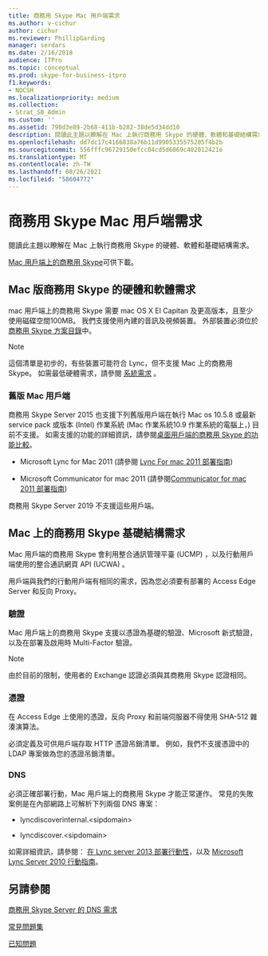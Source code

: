 ```yaml
---
title: 商務用 Skype Mac 用戶端需求
ms.author: v-cichur
author: cichur
ms.reviewer: PhillipGarding
manager: serdars
ms.date: 2/16/2018
audience: ITPro
ms.topic: conceptual
ms.prod: skype-for-business-itpro
f1.keywords:
- NOCSH
ms.localizationpriority: medium
ms.collection:
- Strat_SB_Admin
ms.custom: ''
ms.assetid: 790d3e89-2b68-411b-b282-38de5d34dd10
description: 閱讀此主題以瞭解在 Mac 上執行商務用 Skype 的硬體、軟體和基礎結構需求。
ms.openlocfilehash: dd7dc17c4166838a76b11d9905335575205f4b2b
ms.sourcegitcommit: 556fffc96729150efcc04cd5d6069c402012421e
ms.translationtype: MT
ms.contentlocale: zh-TW
ms.lasthandoff: 08/26/2021
ms.locfileid: "58604772"
---
```

# <a name="skype-for-business-on-mac-client-requirements"></a>商務用 Skype Mac 用戶端需求
 
閱讀此主題以瞭解在 Mac 上執行商務用 Skype 的硬體、軟體和基礎結構需求。
  
[Mac 用戶端上的商務用 Skype](https://products.office.com/skype-for-business/download-app?tab=tabs-3#Mac)可供下載。
  
## <a name="hardware-and-software-requirements-for-skype-for-business-on-mac"></a>Mac 版商務用 Skype 的硬體和軟體需求

mac 用戶端上的商務用 Skype 需要 mac OS X El Capitan 及更高版本，且至少使用磁碟空間100MB。 我們支援使用內建的音訊及視頻裝置。 外部裝置必須位於[商務用 Skype 方案目錄](https://partnersolutions.skypeforbusiness.com/solutionscatalog)中。 
  
> [!NOTE]
> 這個清單是初步的，有些裝置可能符合 Lync，但不支援 Mac 上的商務用 Skype。 如需最低硬體需求，請參閱 [系統需求](https://products.office.com/office-system-requirements) 。
  
### <a name="legacy-mac-clients"></a>舊版 Mac 用戶端

商務用 Skype Server 2015 也支援下列舊版用戶端在執行 Mac os 10.5.8 或最新 service pack 或版本 (Intel) 作業系統 (Mac 作業系統10.9 作業系統的電腦上，) 目前不支援。 如需支援的功能的詳細資訊，請參閱[桌面用戶端的商務用 Skype 的功能比較](desktop-feature-comparison.md)。
  
- Microsoft Lync for Mac 2011 (請參閱 [Lync For mac 2011 部署指南](/previous-versions/office/office-for-mac-2011/jj984275(v=office.14))) 
    
- Microsoft Communicator for mac 2011 (請參閱[Communicator for mac 2011 部署指南](/previous-versions/office/office-for-mac-2011/jj984270(v=office.14))) 
 
商務用 Skype Server 2019 不支援這些用戶端。
   
## <a name="infrastructure-requirements-for-skype-for-business-on-mac"></a>Mac 上的商務用 Skype 基礎結構需求
<a name="Infrastructure"> </a>

Mac 用戶端的商務用 Skype 會利用整合通訊管理平臺 (UCMP) ，以及行動用戶端使用的整合通訊網頁 API (UCWA) 。
  
用戶端與我們的行動用戶端有相同的需求，因為您必須要有部署的 Access Edge Server 和反向 Proxy。 
  
### <a name="authentication"></a>驗證

Mac 用戶端上的商務用 Skype 支援以憑證為基礎的驗證、Microsoft 新式驗證，以及在部署及啟用時 Multi-Factor 驗證。
  
> [!NOTE]
> 由於目前的限制，使用者的 Exchange 認證必須與其商務用 Skype 認證相同。 
  
### <a name="certificates"></a>憑證

在 Access Edge 上使用的憑證，反向 Proxy 和前端伺服器不得使用 SHA-512 雜湊演算法。
  
必須定義及可供用戶端存取 HTTP 憑證吊銷清單。 例如，我們不支援憑證中的 LDAP 專案做為您的憑證吊銷清單。
  
### <a name="dns"></a>DNS

必須正確部署行動，Mac 用戶端上的商務用 Skype 才能正常運作。 常見的失敗案例是在內部網路上可解析下列兩個 DNS 專案：
  
- lyncdiscoverinternal.\<sipdomain\>
    
- lyncdiscover.\<sipdomain\>
    
如需詳細資訊，請參閱： [在 Lync server 2013 部署行動性](/previous-versions/office/lync-server-2013/lync-server-2013-deploying-mobility)，以及 [Microsoft Lync Server 2010 行動指南](https://go.microsoft.com/fwlink//p/?LinkId=798226)。
  
## <a name="see-also"></a>另請參閱
<a name="Infrastructure"> </a>

[商務用 Skype Server 的 DNS 需求](../../plan-your-deployment/network-requirements/dns.md)

[常見問題集](https://go.microsoft.com/fwlink/p/?LinkId=798227)
  
[已知問題](https://go.microsoft.com/fwlink/p/?LinkId=798228)